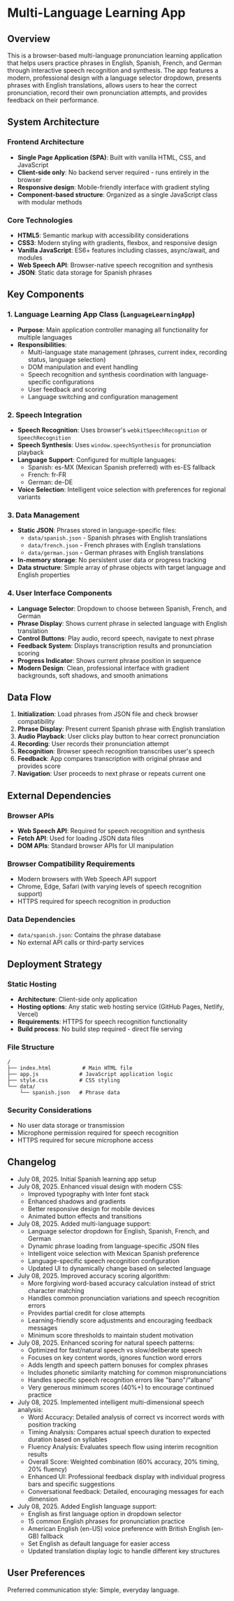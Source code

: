 # Multi-Language Learning App

## Overview

This is a browser-based multi-language pronunciation learning application that helps users practice phrases in English, Spanish, French, and German through interactive speech recognition and synthesis. The app features a modern, professional design with a language selector dropdown, presents phrases with English translations, allows users to hear the correct pronunciation, record their own pronunciation attempts, and provides feedback on their performance.

## System Architecture

### Frontend Architecture
- **Single Page Application (SPA)**: Built with vanilla HTML, CSS, and JavaScript
- **Client-side only**: No backend server required - runs entirely in the browser
- **Responsive design**: Mobile-friendly interface with gradient styling
- **Component-based structure**: Organized as a single JavaScript class with modular methods

### Core Technologies
- **HTML5**: Semantic markup with accessibility considerations
- **CSS3**: Modern styling with gradients, flexbox, and responsive design
- **Vanilla JavaScript**: ES6+ features including classes, async/await, and modules
- **Web Speech API**: Browser-native speech recognition and synthesis
- **JSON**: Static data storage for Spanish phrases

## Key Components

### 1. Language Learning App Class (`LanguageLearningApp`)
- **Purpose**: Main application controller managing all functionality for multiple languages
- **Responsibilities**: 
  - Multi-language state management (phrases, current index, recording status, language selection)
  - DOM manipulation and event handling
  - Speech recognition and synthesis coordination with language-specific configurations
  - User feedback and scoring
  - Language switching and configuration management

### 2. Speech Integration
- **Speech Recognition**: Uses browser's `webkitSpeechRecognition` or `SpeechRecognition`
- **Speech Synthesis**: Uses `window.speechSynthesis` for pronunciation playback
- **Language Support**: Configured for multiple languages:
  - Spanish: es-MX (Mexican Spanish preferred) with es-ES fallback
  - French: fr-FR
  - German: de-DE
- **Voice Selection**: Intelligent voice selection with preferences for regional variants

### 3. Data Management
- **Static JSON**: Phrases stored in language-specific files:
  - `data/spanish.json` - Spanish phrases with English translations
  - `data/french.json` - French phrases with English translations
  - `data/german.json` - German phrases with English translations
- **In-memory storage**: No persistent user data or progress tracking
- **Data structure**: Simple array of phrase objects with target language and English properties

### 4. User Interface Components
- **Language Selector**: Dropdown to choose between Spanish, French, and German
- **Phrase Display**: Shows current phrase in selected language with English translation
- **Control Buttons**: Play audio, record speech, navigate to next phrase
- **Feedback System**: Displays transcription results and pronunciation scoring
- **Progress Indicator**: Shows current phrase position in sequence
- **Modern Design**: Clean, professional interface with gradient backgrounds, soft shadows, and smooth animations

## Data Flow

1. **Initialization**: Load phrases from JSON file and check browser compatibility
2. **Phrase Display**: Present current Spanish phrase with English translation
3. **Audio Playback**: User clicks play button to hear correct pronunciation
4. **Recording**: User records their pronunciation attempt
5. **Recognition**: Browser speech recognition transcribes user's speech
6. **Feedback**: App compares transcription with original phrase and provides score
7. **Navigation**: User proceeds to next phrase or repeats current one

## External Dependencies

### Browser APIs
- **Web Speech API**: Required for speech recognition and synthesis
- **Fetch API**: Used for loading JSON data files
- **DOM APIs**: Standard browser APIs for UI manipulation

### Browser Compatibility Requirements
- Modern browsers with Web Speech API support
- Chrome, Edge, Safari (with varying levels of speech recognition support)
- HTTPS required for speech recognition in production

### Data Dependencies
- `data/spanish.json`: Contains the phrase database
- No external API calls or third-party services

## Deployment Strategy

### Static Hosting
- **Architecture**: Client-side only application
- **Hosting options**: Any static web hosting service (GitHub Pages, Netlify, Vercel)
- **Requirements**: HTTPS for speech recognition functionality
- **Build process**: No build step required - direct file serving

### File Structure
```
/
├── index.html          # Main HTML file
├── app.js             # JavaScript application logic
├── style.css          # CSS styling
└── data/
    └── spanish.json   # Phrase data
```

### Security Considerations
- No user data storage or transmission
- Microphone permission required for speech recognition
- HTTPS required for secure microphone access

## Changelog

- July 08, 2025. Initial Spanish learning app setup
- July 08, 2025. Enhanced visual design with modern CSS:
  - Improved typography with Inter font stack
  - Enhanced shadows and gradients
  - Better responsive design for mobile devices
  - Animated button effects and transitions
- July 08, 2025. Added multi-language support:
  - Language selector dropdown for English, Spanish, French, and German
  - Dynamic phrase loading from language-specific JSON files
  - Intelligent voice selection with Mexican Spanish preference
  - Language-specific speech recognition configuration
  - Updated UI to dynamically change based on selected language
- July 08, 2025. Improved accuracy scoring algorithm:
  - More forgiving word-based accuracy calculation instead of strict character matching
  - Handles common pronunciation variations and speech recognition errors
  - Provides partial credit for close attempts
  - Learning-friendly score adjustments and encouraging feedback messages
  - Minimum score thresholds to maintain student motivation
- July 08, 2025. Enhanced scoring for natural speech patterns:
  - Optimized for fast/natural speech vs slow/deliberate speech
  - Focuses on key content words, ignores function word errors
  - Adds length and speech pattern bonuses for complex phrases
  - Includes phonetic similarity matching for common mispronunciations
  - Handles specific speech recognition errors like "bano"/"albano"
  - Very generous minimum scores (40%+) to encourage continued practice
- July 08, 2025. Implemented intelligent multi-dimensional speech analysis:
  - Word Accuracy: Detailed analysis of correct vs incorrect words with position tracking
  - Timing Analysis: Compares actual speech duration to expected duration based on syllables
  - Fluency Analysis: Evaluates speech flow using interim recognition results
  - Overall Score: Weighted combination (60% accuracy, 20% timing, 20% fluency)
  - Enhanced UI: Professional feedback display with individual progress bars and specific suggestions
  - Conversational feedback: Detailed, encouraging messages for each dimension
- July 08, 2025. Added English language support:
  - English as first language option in dropdown selector
  - 15 common English phrases for pronunciation practice
  - American English (en-US) voice preference with British English (en-GB) fallback
  - Set English as default language for easier access
  - Updated translation display logic to handle different key structures

## User Preferences

Preferred communication style: Simple, everyday language.